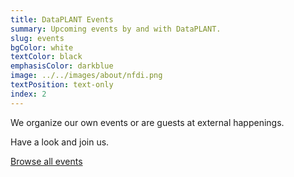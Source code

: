 ```yaml
---
title: DataPLANT Events
summary: Upcoming events by and with DataPLANT. 
slug: events
bgColor: white
textColor: black
emphasisColor: darkblue
image: ../../images/about/nfdi.png
textPosition: text-only
index: 2
---
```


We organize our own events or are guests at external happenings. 

Have a look and join us. 

<a class="btn text-xl bg-lightblue-50 text-darkblue hover:bg-darkblue hover:text-lightblue-50" href="/events">Browse all events</a>
